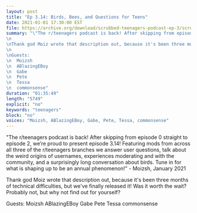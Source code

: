```yaml
---
layout: post
title: "Ep 3.14: Birds, Bees, and Questions for Teens"
date: 2021-01-01 17:30:00 EST
file: https://archive.org/download/scrubbed-teenagers-podcast-ep-3/scrubbed%20teenagers%20Podcast%20Ep%203.mp3
summary: "\"The r/teenagers podcast is back! After skipping from episode 0 straight to episode 2, we’re proud to present episode 3.14! Featuring mods from across all three of the r/teenagers branches we answer user questions, talk about the weird origins of usernames, experiences moderating and with the community, and a surprisingly long conversation about birds. Tune in for what is shaping up to be an annual phenomenon!\" - Moizsh, January 2021
\n
\nThank god Moiz wrote that description out, because it's been three months of technical difficulties, but we've finally released it! Was it worth the wait? Probably not, but why not find out for yourself?
\n
\nGuests:
\n  Moizsh
\n  ABlazingEBoy
\n  Gabe
\n  Pete
\n  Tessa
\n  commonsense"
duration: "01:35:49" 
length: "5749"
explicit: "no" 
keywords: "teenagers"
block: "no" 
voices: "Moizsh, ABlazingEBoy, Gabe, Pete, Tessa, commonsense"
---
```


"The r/teenagers podcast is back! After skipping from episode 0 straight to episode 2, we’re proud to present episode 3.14! Featuring mods from across all three of the r/teenagers branches we answer user questions, talk about the weird origins of usernames, experiences moderating and with the community, and a surprisingly long conversation about birds. Tune in for what is shaping up to be an annual phenomenon!" - Moizsh, January 2021

Thank god Moiz wrote that description out, because it's been three months of technical difficulties, but we've finally released it! Was it worth the wait? Probably not, but why not find out for yourself?

Guests:
    Moizsh
    ABlazingEBoy
    Gabe
    Pete
    Tessa
    commonsense